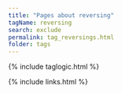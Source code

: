 ```yaml
---
title: "Pages about reversing"
tagName: reversing
search: exclude
permalink: tag_reversings.html
folder: tags
---
```

{% include taglogic.html %}

{% include links.html %}
